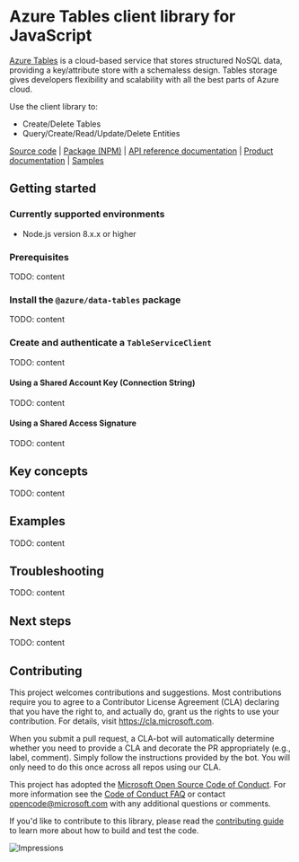 # Azure Tables client library for JavaScript

[Azure Tables](https://azure.microsoft.com/en-us/services/storage/tables/) is a cloud-based service that stores structured NoSQL data, providing a key/attribute store with a schemaless design. Tables storage gives developers flexibility and scalability with all the best parts of Azure cloud.

Use the client library to:

- Create/Delete Tables
- Query/Create/Read/Update/Delete Entities

[Source code](https://github.com/Azure/azure-sdk-for-js/blob/master/sdk/tables/azure-data-tables/) | [Package (NPM)](https://www.npmjs.com/package/@azure/azure-data-tables) | [API reference documentation](https://aka.ms/js-docs) | [Product documentation](https://docs.microsoft.com/en-us/azure/storage/tables/table-storage-overview/) | [Samples](https://github.com/Azure/azure-sdk-for-js/tree/master/sdk/tables/azure-data-tables/samples/)

## Getting started

### Currently supported environments

- Node.js version 8.x.x or higher

### Prerequisites

TODO: content

### Install the `@azure/data-tables` package

TODO: content

### Create and authenticate a `TableServiceClient`

TODO: content

#### Using a Shared Account Key (Connection String)

TODO: content

#### Using a Shared Access Signature

TODO: content

## Key concepts

TODO: content

## Examples

TODO: content

## Troubleshooting

TODO: content

## Next steps

TODO: content

## Contributing

This project welcomes contributions and suggestions. Most contributions require you to agree to a
Contributor License Agreement (CLA) declaring that you have the right to, and actually do, grant us
the rights to use your contribution. For details, visit https://cla.microsoft.com.

When you submit a pull request, a CLA-bot will automatically determine whether you need to provide
a CLA and decorate the PR appropriately (e.g., label, comment). Simply follow the instructions
provided by the bot. You will only need to do this once across all repos using our CLA.

This project has adopted the [Microsoft Open Source Code of Conduct](https://opensource.microsoft.com/codeofconduct/).
For more information see the [Code of Conduct FAQ](https://opensource.microsoft.com/codeofconduct/faq/) or
contact [opencode@microsoft.com](mailto:opencode@microsoft.com) with any additional questions or comments.

If you'd like to contribute to this library, please read the [contributing guide](https://github.com/Azure/azure-sdk-for-js/blob/master/CONTRIBUTING.md) to learn more about how to build and test the code.

![Impressions](https://azure-sdk-impressions.azurewebsites.net/api/impressions/azure-sdk-for-js/sdk/tables/README.png)
